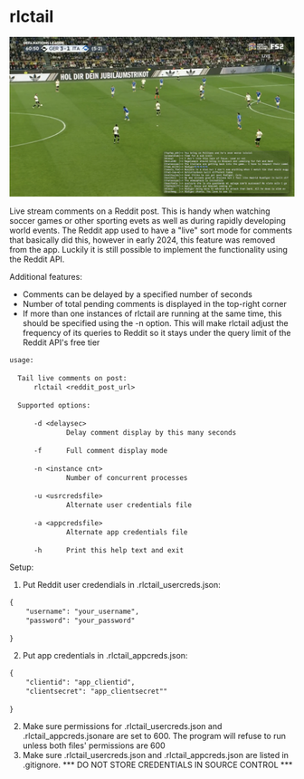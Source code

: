 # rlctail

![Screenshot of rlctail printing Reddit comments while a soccer game is being watched on the screen](screenshot.png)

Live stream comments on a Reddit post. This is handy when watching soccer games
or other sporting evets as well as during rapidly developing world events.  The
Reddit app used to have a "live" sort mode for comments that basically did
this, however in early 2024, this feature was removed from the app. Luckily it
is still possible to implement the functionality using the Reddit API.

Additional features:
* Comments can be delayed by a specified number of seconds 
* Number of total pending comments is displayed in the top-right corner
* If more than one instances of rlctail are running at the same time, this
should be specified using the -n option. This will make rlctail adjust the
frequency of its queries to Reddit so it stays under the query limit of the
Reddit API's free tier


```
usage:

  Tail live comments on post:
      rlctail <reddit_post_url>

  Supported options:

      -d <delaysec>
              Delay comment display by this many seconds

      -f      Full comment display mode

      -n <instance cnt>
              Number of concurrent processes

      -u <usrcredsfile>
              Alternate user credentials file

      -a <appcredsfile>
              Alternate app credentials file

      -h      Print this help text and exit
```

Setup:

1) Put Reddit user credendials in .rlctail_usercreds.json:

```
{
    "username": "your_username",
    "password": "your_password"

}
```
2) Put app credentials in .rlctail_appcreds.json:
```
{
    "clientid": "app_clientid",
    "clientsecret": "app_clientsecret""

}
```

2) Make sure permissions for .rlctail_usercreds.json and
   .rlctail_appcreds.jsonare are set to 600. The program
   will refuse to run unless both files' permissions are 600
3) Make sure .rlctail_usercreds.json and .rlctail_appcreds.json are listed
   in .gitignore. *** DO NOT STORE CREDENTIALS IN SOURCE CONTROL ***

